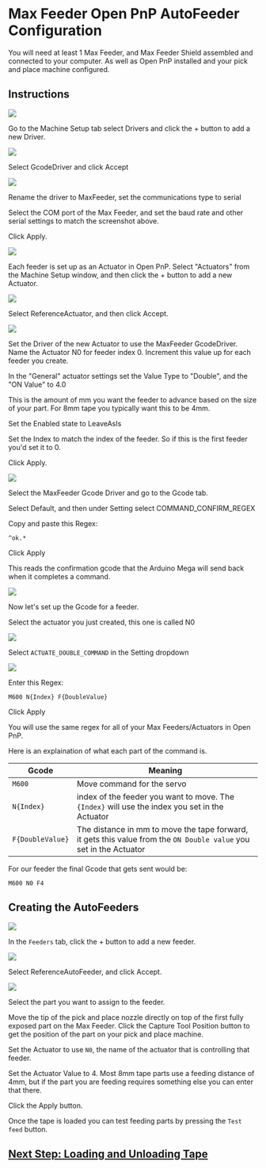 # Max Feeder Open PnP AutoFeeder Configuration

You will need at least 1 Max Feeder, and Max Feeder Shield assembled and connected to your computer. As well as Open PnP installed and your pick and place machine configured.

## Instructions

![](openpnp/driver/001-add-driver.JPG)

Go to the Machine Setup tab select Drivers and click the + button to add a new Driver.

![](openpnp/driver/002-gcode.JPG)

Select GcodeDriver and click Accept

![](openpnp/driver/003-settings.JPG)

Rename the driver to MaxFeeder, set the communications type to serial

Select the COM port of the Max Feeder, and set the baud rate and other serial settings to match the screenshot above.

Click Apply.

![](openpnp/driver/004-add-actuator.JPG)

Each feeder is set up as an Actuator in Open PnP. Select "Actuators" from the Machine Setup window, and then click the + button to add a new Actuator.

![](openpnp/driver/005-reference-actuator.JPG)

Select ReferenceActuator, and then click Accept.

![](openpnp/driver/006-actuator-settings.JPG)

Set the Driver of the new Actuator to use the MaxFeeder GcodeDriver. Name the Actuator N0 for feeder index 0. Increment this value up for each feeder you create.

In the "General" actuator settings set the Value Type to "Double", and the "ON Value" to 4.0

This is the amount of mm you want the feeder to advance based on the size of your part. For 8mm tape you typically want this to be 4mm.

Set the Enabled state to LeaveAsIs

Set the Index to match the index of the feeder. So if this is the first feeder you'd set it to 0.

Click Apply.

![](openpnp/driver/ok-regex.JPG)

Select the MaxFeeder Gcode Driver and go to the Gcode tab.

Select Default, and then under Setting select COMMAND_CONFIRM_REGEX

Copy and paste this Regex:
```
^ok.*
```
Click Apply

This reads the confirmation gcode that the Arduino Mega will send back when it completes a command.


![](openpnp/driver/007-gcode.JPG)

Now let's set up the Gcode for a feeder.

Select the actuator you just created, this one is called N0

![](openpnp/driver/008-command.JPG)

Select `ACTUATE_DOUBLE_COMMAND` in the Setting dropdown

![](openpnp/driver/009-command-gcode.JPG)

Enter this Regex:
```
M600 N{Index} F{DoubleValue}
```

Click Apply

You will use the same regex for all of your Max Feeders/Actuators in Open PnP.

Here is an explaination of what each part of the command is.

| Gcode  | Meaning |
| ------------- | ------------- |
| `M600`  | Move command for the servo  |
| `N{Index}`  | index of the feeder you want to move. The `{Index}` will use the index you set in the Actuator  |
| `F{DoubleValue}`  | The distance in mm to move the tape forward, it gets this value from the `ON Double value` you set in the Actuator   |

For our feeder the final Gcode that gets sent would be:
```
M600 N0 F4
```

## Creating the AutoFeeders

![](openpnp/001-add-feeder.JPG)

In the `Feeders` tab, click the + button to add a new feeder.

![](openpnp/002-autofeeder.JPG)

Select ReferenceAutoFeeder, and click Accept.

![](openpnp/feeder/002-feeder-settings.JPG)

Select the part you want to assign to the feeder.

Move the tip of the pick and place nozzle directly on top of the first fully exposed part on the Max Feeder. Click the Capture Tool Position button to get the position of the part on your pick and place machine.

Set the Actuator to use `N0`, the name of the actuator that is controlling that feeder.

Set the Actuator Value to 4. Most 8mm tape parts use a feeding distance of 4mm, but if the part you are feeding requires something else you can enter that there.

Click the Apply button.

Once the tape is loaded you can test feeding parts by pressing the `Test feed` button.

## [Next Step: Loading and Unloading Tape](tape.md)
